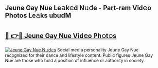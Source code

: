 ## Jeune Gay Nue Le𝚊k𝚎d N𝚞𝚍e - Part-ram Vid𝚎o Photos Le𝚊ks ubudM

# <h2><a href="http://fb9ro3.evod.top/?m=Jeune+Gay+Nue">🔗 👉🔴 Jeune Gay Nue Vid𝚎o Ph𝚘t𝚘s</a></h2>

[![Jeune Gay Nue N𝚞d𝚎s](https://i.imgur.com/8V9OHl7.gif)](http://fb9ro3.evod.top/?m=Jeune+Gay+Nue)
Social media personality Jeune Gay Nue recognized for their dance and lifestyle content. Public figures Jeune Gay Nue are those who hold a position of influence or authority in society. 

